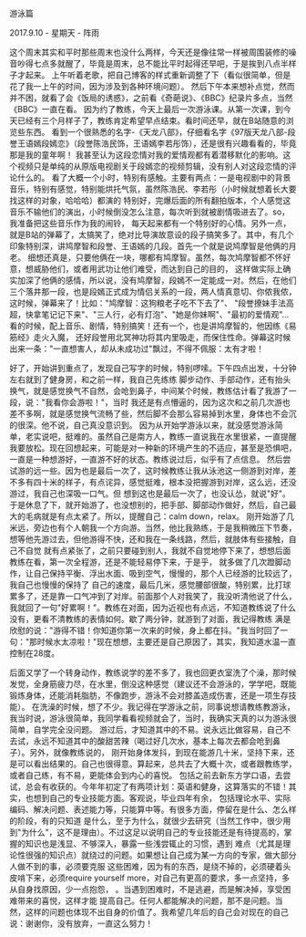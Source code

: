  游泳篇
   
   2017.9.10   -    星期天    -    阵雨               

   这个周末其实和平时那些周末也没什么两样，今天还是像往常一样被周围装修的噪音吵得七点多就醒了，毕竟是周末，总不能比平时起得还早吧，于是挨到八点半样子才起来。
  上午听着老歌，把自己博客的样式重新调整了下（看似很简单，但是花了我一上午的时间，因为涉及到各种环境问题）。
  然后下午本来想补点觉，然而并不困，就看了会《饭局的诱惑》，之前看《奇葩说》、《BBC》纪录片多点，当然《BBC》一直在看。
  因为约了教练，今天上最后一次游泳课。从第一次课，到今天已经有三个月样子了，教练肯定希望早点结束。看时间还早，就在B站随意的浏览些东西。
  看到一个很熟悉的名字-《天龙八部》，仔细看名字《97版天龙八部-段誉王语嫣段嫣恋》（段誉陈浩民饰，王语嫣李若彤饰），还是很有兴趣看看的，毕竟那是我的童年啊！
  我甚至认为这段恋情对我的爱情观都有着潜移默化的影响。这个视频只是单纯的从原版电视剧关于段嫣恋的视频剪辑，没有别人对这段恋情的评论什么的。
  看了大概一个小时，特别有感触。主要有两点：一是电视剧中的背景音乐，特别有感觉，特别能烘托气氛，虽然陈浩民、李若彤（小时候就想着长大要找这样的对象，哈哈哈）都演的
  特别好，完爆后面的所有翻拍版本，个人感觉这音乐不输他们的演出，小时候倒没怎么注意，每次听到就被剧情吸进去了。so，我准备把这些音乐作为我的闹铃，
  每天起来都有一个特别好的心情。另外一点，就是B站的弹幕了，太搞笑了，绝对比导演故意设的段子搞笑多了。其中，有几个印象特别深，讲鸠摩智和段誉、王语嫣的几段。首先一个就是说鸠摩智是他俩的月老。
  细想还真是，只要他俩在一块，哪都有鸠摩智。虽然，每次鸠摩智都不怀好意，想威胁他们，或者用武功让他们难受，而达到自己的目的，
  这样做实际上确实加深了他俩的感情，所以说，没有鸠摩智，段嫣不一定能成一对。然后，在他们三个落井那一段，也是段嫣正式成为情侣关系的一段，两人情真意切、你侬我侬，这时候，弹幕来了！比如："鸠摩智：这狗粮老子吃不下去了"、
  "段誉撩妹手法高超，快拿笔记记下来"、"三人行，必有灯泡"、"她是你妹啊"、"最初的爱情观"...看的时候，配上音乐、剧情，特别搞笑！还有一个，也是讲鸠摩智的，他因练《易筋经》走火入魔，
  还好段誉用北冥神功将其内里吸走，而保住性命。弹幕这时候出来一条："一直想害人，却从未成功过"飘过，不得不佩服：太有才啦！
  
  好了，开始讲到重点了，发现自己写字的时候，特别啰嗦。下午四点出发，十分钟左右就到了健身房，和之前一样，我自己先练练
  脚步动作、手部动作，还有抬头换气，就是感觉换气不自然，会呛到鼻子，中间某个时候，教练估计看了我游了一段，说："我看你会游啦！"，当时
  我还是有点懵逼的，因为这次和之前几次游也差不多啊，就是感觉换气流畅了些，然后脚不会那么容易掉到水里，身体也不会沉的很深。他不说，自己真没意识到。
  因为从开始学游泳以来，就没感觉游泳简单，老实说吧，挺难的。虽然自己是南方人，教练一直说我在水里很紧，一直提醒
  我要放松。现在回想起来，可能是对一种新的环境产生的不适应，甚至是恐惧吧，一直是一种想游好，一直游不好的状态。教练说过后，似乎有了点信息。
  然后尝试游的远一些。因为也是最后一次了，这时候教练让我从泳池这一侧游到对岸，差不多有四十米的样子，有点诧异，感觉挺难，根本没把握游到对岸，这么远，还没游过，我自己也深吸一口气。但
  想到这也是最后一次了，也没认怂，就说"好"。于是休息了下，就开始游了，也没想别的，把手部、脚部动作做好，然后，自己最大的毛病就是有点太紧了。所以，提醒自己：calm down，relax。
  刚开始游了几米远，旁边也有个人朝我一个方向游。当然，他比我熟练，于是我稍微压下节奏，想等他先游过去，但他游得不快，还和我在一条线路，然后，就肢体有些接触，自己不自觉
  就有点紧张了，之前只要碰到别人，我就不自觉地停下来了，想想后面教练在看，第一次全程游，还是不能轻易停下来，于是乎，
  就多做了几次蹬脚动作，让自己保持平衡、浮出水面、吸到空气，慢慢的，那个人已经游的比较远了，我自己也慢慢的保持了
  自己的速度，最后几米，感觉腰部很酸，特别累，比打球累多了，还是靠一口气冲到了对岸。前面那个人对我笑了，我没听清他说了什么，
  我就回了一句"好累啊！"。教练在对面，因为近视也有点远，不知道教练说了什么没有，更看不清教练的表情如何。歇了两分钟，就游到了对面，我记得教练
  满是欣慰的说："游得不错！你知道你第一次来的时候，身上都在抖。"我当时回了一句："那时候水太凉啦！"现在想想，主要还是自己原因了，其实，我知道水温一直控制在28度。
  
  后面又学了一个转身动作，教练说学的差不多了，我也回更衣室洗了个澡，那时候发觉，全身筋疲力尽，在水里，倒没这种感觉（建议还不会游泳的，学学吧，既能锻炼身体，还能消耗脂肪，不像跑步，游泳不会对膝盖造成伤害，还是一项生存技能）。
  在洗澡的时候，想了不少。我记得在学游泳之前，同事说想请教练教游泳，我当时说，游泳很简单，我同学看看视频就会了，当时，我确实天真的以为游泳很简单，自学完全没问题。
  游过后，才知道其中的不易。说永远比做容易，自己不去试，永远不知道其中的酸甜苦辣（喝过好几次水，基本上每次去都会呛到鼻子）。另外，就像教练说的，
  刚开始身体发抖，到现在能游几十米，坚持下来，还是可以看出结果的。自己也很得意。算起来，总共去了大概十次，或者跟教练学，或者自己练，有不易，更能体会到内心的喜悦。
  包括之前去新东方学口语，去尝试，总会有收获的。今年年初定了有两项计划：英语和健身，这算落实的不错！其实，也想到自己的专业技能方面。客观说，毕业四年有余，
  包括理论水平、实际编码、解决问题、表述能力等，只能算中等。有很多方面，停留在是什么、怎么样的阶段，有的只知道
  是什么，至于为什么，就很少去研究（当然工作中，很少用到"为什么"，这不是理由）。不过这足以说明自己的专业技能还是有待提高的，掌握的知识也是浅显、不够深入，暴露一些浅尝辄止的习惯，遇到
  难点（尤其是理论性很强的知识点）就绕过的问题。如果想让自己成为某一方向的专家，做大部分人做不到的事，必须要克服
  这些困难，因为有的东西，是绕不掉的，必须硬着头皮啃下来，必须require yourself more，对自己有更高的要求，多一点坚持，多从自身找原因，少一点抱怨，
  。当遇到困难时，不是逃避，而是解决掉，享受困难带来的喜悦，这样才能
  提高自己。任何人都能解决的问题，那不是问题。当然，这样的问题也体现不出自身的价值了。我希望几年后的自己会对现在的自己说：谢谢你，没有放弃，一直这么努力！